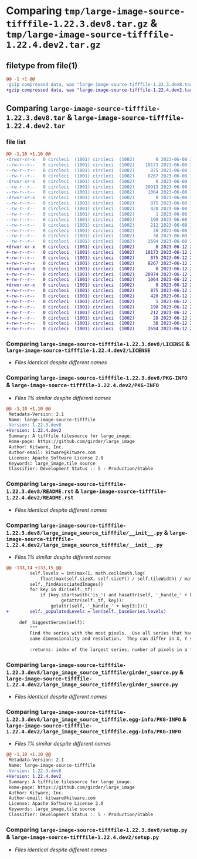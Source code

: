# Comparing `tmp/large-image-source-tifffile-1.22.3.dev8.tar.gz` & `tmp/large-image-source-tifffile-1.22.4.dev2.tar.gz`

## filetype from file(1)

```diff
@@ -1 +1 @@
-gzip compressed data, was "large-image-source-tifffile-1.22.3.dev8.tar", last modified: Thu Jun  8 12:53:00 2023, max compression
+gzip compressed data, was "large-image-source-tifffile-1.22.4.dev2.tar", last modified: Mon Jun 12 21:05:47 2023, max compression
```

## Comparing `large-image-source-tifffile-1.22.3.dev8.tar` & `large-image-source-tifffile-1.22.4.dev2.tar`

### file list

```diff
@@ -1,16 +1,16 @@
-drwxr-xr-x   0 circleci  (1001) circleci  (1002)        0 2023-06-08 12:53:00.420898 large-image-source-tifffile-1.22.3.dev8/
--rw-r--r--   0 circleci  (1001) circleci  (1002)    10173 2023-06-08 12:53:00.000000 large-image-source-tifffile-1.22.3.dev8/LICENSE
--rw-r--r--   0 circleci  (1001) circleci  (1002)      875 2023-06-08 12:53:00.420898 large-image-source-tifffile-1.22.3.dev8/PKG-INFO
--rw-r--r--   0 circleci  (1001) circleci  (1002)     8267 2023-06-08 12:53:00.000000 large-image-source-tifffile-1.22.3.dev8/README.rst
-drwxr-xr-x   0 circleci  (1001) circleci  (1002)        0 2023-06-08 12:53:00.416898 large-image-source-tifffile-1.22.3.dev8/large_image_source_tifffile/
--rw-r--r--   0 circleci  (1001) circleci  (1002)    20913 2023-06-08 12:51:10.000000 large-image-source-tifffile-1.22.3.dev8/large_image_source_tifffile/__init__.py
--rw-r--r--   0 circleci  (1001) circleci  (1002)     1064 2023-06-08 12:51:10.000000 large-image-source-tifffile-1.22.3.dev8/large_image_source_tifffile/girder_source.py
-drwxr-xr-x   0 circleci  (1001) circleci  (1002)        0 2023-06-08 12:53:00.420898 large-image-source-tifffile-1.22.3.dev8/large_image_source_tifffile.egg-info/
--rw-r--r--   0 circleci  (1001) circleci  (1002)      875 2023-06-08 12:53:00.000000 large-image-source-tifffile-1.22.3.dev8/large_image_source_tifffile.egg-info/PKG-INFO
--rw-r--r--   0 circleci  (1001) circleci  (1002)      420 2023-06-08 12:53:00.000000 large-image-source-tifffile-1.22.3.dev8/large_image_source_tifffile.egg-info/SOURCES.txt
--rw-r--r--   0 circleci  (1001) circleci  (1002)        1 2023-06-08 12:53:00.000000 large-image-source-tifffile-1.22.3.dev8/large_image_source_tifffile.egg-info/dependency_links.txt
--rw-r--r--   0 circleci  (1001) circleci  (1002)      190 2023-06-08 12:53:00.000000 large-image-source-tifffile-1.22.3.dev8/large_image_source_tifffile.egg-info/entry_points.txt
--rw-r--r--   0 circleci  (1001) circleci  (1002)      212 2023-06-08 12:53:00.000000 large-image-source-tifffile-1.22.3.dev8/large_image_source_tifffile.egg-info/requires.txt
--rw-r--r--   0 circleci  (1001) circleci  (1002)       28 2023-06-08 12:53:00.000000 large-image-source-tifffile-1.22.3.dev8/large_image_source_tifffile.egg-info/top_level.txt
--rw-r--r--   0 circleci  (1001) circleci  (1002)       38 2023-06-08 12:53:00.420898 large-image-source-tifffile-1.22.3.dev8/setup.cfg
--rw-r--r--   0 circleci  (1001) circleci  (1002)     2694 2023-06-08 12:51:10.000000 large-image-source-tifffile-1.22.3.dev8/setup.py
+drwxr-xr-x   0 circleci  (1001) circleci  (1002)        0 2023-06-12 21:05:47.846654 large-image-source-tifffile-1.22.4.dev2/
+-rw-r--r--   0 circleci  (1001) circleci  (1002)    10173 2023-06-12 21:05:47.000000 large-image-source-tifffile-1.22.4.dev2/LICENSE
+-rw-r--r--   0 circleci  (1001) circleci  (1002)      875 2023-06-12 21:05:47.846654 large-image-source-tifffile-1.22.4.dev2/PKG-INFO
+-rw-r--r--   0 circleci  (1001) circleci  (1002)     8267 2023-06-12 21:05:47.000000 large-image-source-tifffile-1.22.4.dev2/README.rst
+drwxr-xr-x   0 circleci  (1001) circleci  (1002)        0 2023-06-12 21:05:47.846654 large-image-source-tifffile-1.22.4.dev2/large_image_source_tifffile/
+-rw-r--r--   0 circleci  (1001) circleci  (1002)    20974 2023-06-12 21:03:44.000000 large-image-source-tifffile-1.22.4.dev2/large_image_source_tifffile/__init__.py
+-rw-r--r--   0 circleci  (1001) circleci  (1002)     1064 2023-06-12 21:03:44.000000 large-image-source-tifffile-1.22.4.dev2/large_image_source_tifffile/girder_source.py
+drwxr-xr-x   0 circleci  (1001) circleci  (1002)        0 2023-06-12 21:05:47.846654 large-image-source-tifffile-1.22.4.dev2/large_image_source_tifffile.egg-info/
+-rw-r--r--   0 circleci  (1001) circleci  (1002)      875 2023-06-12 21:05:47.000000 large-image-source-tifffile-1.22.4.dev2/large_image_source_tifffile.egg-info/PKG-INFO
+-rw-r--r--   0 circleci  (1001) circleci  (1002)      420 2023-06-12 21:05:47.000000 large-image-source-tifffile-1.22.4.dev2/large_image_source_tifffile.egg-info/SOURCES.txt
+-rw-r--r--   0 circleci  (1001) circleci  (1002)        1 2023-06-12 21:05:47.000000 large-image-source-tifffile-1.22.4.dev2/large_image_source_tifffile.egg-info/dependency_links.txt
+-rw-r--r--   0 circleci  (1001) circleci  (1002)      190 2023-06-12 21:05:47.000000 large-image-source-tifffile-1.22.4.dev2/large_image_source_tifffile.egg-info/entry_points.txt
+-rw-r--r--   0 circleci  (1001) circleci  (1002)      212 2023-06-12 21:05:47.000000 large-image-source-tifffile-1.22.4.dev2/large_image_source_tifffile.egg-info/requires.txt
+-rw-r--r--   0 circleci  (1001) circleci  (1002)       28 2023-06-12 21:05:47.000000 large-image-source-tifffile-1.22.4.dev2/large_image_source_tifffile.egg-info/top_level.txt
+-rw-r--r--   0 circleci  (1001) circleci  (1002)       38 2023-06-12 21:05:47.846654 large-image-source-tifffile-1.22.4.dev2/setup.cfg
+-rw-r--r--   0 circleci  (1001) circleci  (1002)     2694 2023-06-12 21:03:44.000000 large-image-source-tifffile-1.22.4.dev2/setup.py
```

### Comparing `large-image-source-tifffile-1.22.3.dev8/LICENSE` & `large-image-source-tifffile-1.22.4.dev2/LICENSE`

 * *Files identical despite different names*

### Comparing `large-image-source-tifffile-1.22.3.dev8/PKG-INFO` & `large-image-source-tifffile-1.22.4.dev2/PKG-INFO`

 * *Files 1% similar despite different names*

```diff
@@ -1,10 +1,10 @@
 Metadata-Version: 2.1
 Name: large-image-source-tifffile
-Version: 1.22.3.dev8
+Version: 1.22.4.dev2
 Summary: A tifffile tilesource for large_image.
 Home-page: https://github.com/girder/large_image
 Author: Kitware, Inc.
 Author-email: kitware@kitware.com
 License: Apache Software License 2.0
 Keywords: large_image,tile source
 Classifier: Development Status :: 5 - Production/Stable
```

### Comparing `large-image-source-tifffile-1.22.3.dev8/README.rst` & `large-image-source-tifffile-1.22.4.dev2/README.rst`

 * *Files identical despite different names*

### Comparing `large-image-source-tifffile-1.22.3.dev8/large_image_source_tifffile/__init__.py` & `large-image-source-tifffile-1.22.4.dev2/large_image_source_tifffile/__init__.py`

 * *Files 1% similar despite different names*

```diff
@@ -133,14 +133,15 @@
         self.levels = int(max(1, math.ceil(math.log(
             float(max(self.sizeX, self.sizeY)) / self.tileWidth) / math.log(2)) + 1))
         self._findAssociatedImages()
         for key in dir(self._tf):
             if (key.startswith('is_') and hasattr(self, '_handle_' + key[3:]) and
                     getattr(self._tf, key)):
                 getattr(self, '_handle_' + key[3:])()
+        self._populatedLevels = len(self._baseSeries.levels)
 
     def _biggestSeries(self):
         """
         Find the series with the most pixels.  Use all series that have the
         same dimensionality and resolution.  They can differ in X, Y size.
 
         :returns: index of the largest series, number of pixels in a frame in
```

### Comparing `large-image-source-tifffile-1.22.3.dev8/large_image_source_tifffile/girder_source.py` & `large-image-source-tifffile-1.22.4.dev2/large_image_source_tifffile/girder_source.py`

 * *Files identical despite different names*

### Comparing `large-image-source-tifffile-1.22.3.dev8/large_image_source_tifffile.egg-info/PKG-INFO` & `large-image-source-tifffile-1.22.4.dev2/large_image_source_tifffile.egg-info/PKG-INFO`

 * *Files 1% similar despite different names*

```diff
@@ -1,10 +1,10 @@
 Metadata-Version: 2.1
 Name: large-image-source-tifffile
-Version: 1.22.3.dev8
+Version: 1.22.4.dev2
 Summary: A tifffile tilesource for large_image.
 Home-page: https://github.com/girder/large_image
 Author: Kitware, Inc.
 Author-email: kitware@kitware.com
 License: Apache Software License 2.0
 Keywords: large_image,tile source
 Classifier: Development Status :: 5 - Production/Stable
```

### Comparing `large-image-source-tifffile-1.22.3.dev8/setup.py` & `large-image-source-tifffile-1.22.4.dev2/setup.py`

 * *Files identical despite different names*

